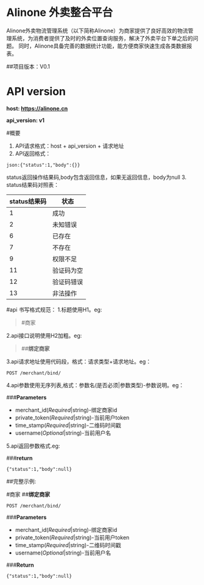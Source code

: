 Alinone 外卖整合平台
===

Alinone外卖物流管理系统（以下简称Alinone）为商家提供了良好高效的物流管理系统，为消费者提供了及时的外卖位置查询服务，解决了外卖平台下单之后的问题。
同时，Alinone具备完善的数据统计功能，能方便商家快速生成各类数据报表。

##项目版本：V0.1

# API version

**host: https://alinone.cn**

**api_version: v1**

#概要

1. API请求格式：host + api_version + 请求地址
2. API返回格式：
```
json:{"status":1,"body":{}}
```
status返回操作结果码,body包含返回信息，如果无返回信息，body为null
3. status结果码对照表：

status结果码|状态
-------------- | ---
1 | 成功
2|未知错误
6|已存在
7|不存在
9|权限不足
11|验证码为空
12|验证码错误
13|非法操作

#api 书写格式规范：
1.标题使用H1。eg:
>#商家

2.api接口说明使用H2加粗。eg:
>##**绑定商家**

3.api请求地址使用代码段，格式：请求类型+请求地址。eg：
```
POST /merchant/bind/
```

4.api参数使用无序列表,格式：参数名(是否必须|参数类型)-参数说明。eg：

###**Parameters**

* merchant\_id(_Required_|string)-绑定商家id
* private\_token(_Required_|string)-当前用户token
* time\_stamp(_Required_|string)-二维码时间戳
* username(_Optional_|string)-当前用户名

5.api返回参数格式.eg:

###**return**

```
{"status":1,"body":null}
```

##完整示例:

#商家
##**绑定商家**

```
POST /merchant/bind/
```

###**Parameters**

* merchant_id(_Required_|string)-绑定商家id
* private_token(_Required_|string)-当前用户token
* time_stamp(_Required_|string)-二维码时间戳
* username(_Optional_|string)-当前用户名

###**Return**

```
{"status":1,"body":null}
```